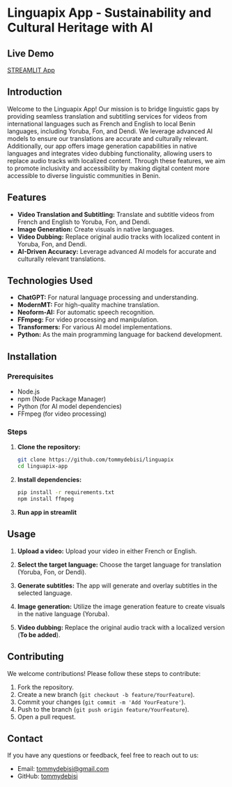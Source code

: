# Linguapix App - Sustainability and Cultural Heritage with AI
## Live Demo
[STREAMLIT App](https://linguapix-wgxkmipahjxrj3qppizqgb.streamlit.app/)

## Introduction
Welcome to the Linguapix App! Our mission is to bridge linguistic gaps by providing seamless translation and subtitling services for videos from international languages such as French and English to local Benin languages, including Yoruba, Fon, and Dendi. We leverage advanced AI models to ensure our translations are accurate and culturally relevant. Additionally, our app offers image generation capabilities in native languages and integrates video dubbing functionality, allowing users to replace audio tracks with localized content. Through these features, we aim to promote inclusivity and accessibility by making digital content more accessible to diverse linguistic communities in Benin.

## Features
- **Video Translation and Subtitling:** Translate and subtitle videos from French and English to Yoruba, Fon, and Dendi.
- **Image Generation:** Create visuals in native languages.
- **Video Dubbing:** Replace original audio tracks with localized content in Yoruba, Fon, and Dendi.
- **AI-Driven Accuracy:** Leverage advanced AI models for accurate and culturally relevant translations.


## Technologies Used
- **ChatGPT:** For natural language processing and understanding.
- **ModernMT:** For high-quality machine translation.
- **Neoform-AI:** For automatic speech recognition.
- **FFmpeg:** For video processing and manipulation.
- **Transformers:** For various AI model implementations.
- **Python:** As the main programming language for backend development.


## Installation

### Prerequisites
- Node.js
- npm (Node Package Manager)
- Python (for AI model dependencies)
- FFmpeg (for video processing)

### Steps
1. **Clone the repository:**
    ```sh
    git clone https://github.com/tommydebisi/linguapix
    cd linguapix-app
    ```

2. **Install dependencies:**
    ```sh
    pip install -r requirements.txt
    npm install ffmpeg
    ```

3. **Run app in streamlit**


## Usage
1. **Upload a video:**
    Upload your video in either French or English.

2. **Select the target language:**
    Choose the target language for translation (Yoruba, Fon, or Dendi).

3. **Generate subtitles:**
    The app will generate and overlay subtitles in the selected language.

4. **Image generation:**
    Utilize the image generation feature to create visuals in the native language (Yoruba).

5. **Video dubbing:**
    Replace the original audio track with a localized version (**To be added**).

## Contributing
We welcome contributions! Please follow these steps to contribute:

1. Fork the repository.
2. Create a new branch (`git checkout -b feature/YourFeature`).
3. Commit your changes (`git commit -m 'Add YourFeature'`).
4. Push to the branch (`git push origin feature/YourFeature`).
5. Open a pull request.

## Contact
If you have any questions or feedback, feel free to reach out to us:

- Email: tommydebisi@gmail.com
- GitHub: [tommydebisi](https://github.com/tommydebisi)